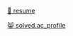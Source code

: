 <a href="https://drive.google.com/file/d/1c2wX2Rj0mjgcyaCE1rlQxReGJ7ITM-jM/view?usp=sharing">📑 resume</a><br><br> 
<a href="https://solved.ac/profile/suwon3274">😸 solved.ac_profile</a><br><br> 

<!--
**suw0n/suw0n** is a ✨ _special_ ✨ repository because its `README.md` (this file) appears on your GitHub profile.

Here are some ideas to get you started:

- 🔭 I’m currently working on ...
- 🌱 I’m currently learning ...
- 👯 I’m looking to collaborate on ...
- 🤔 I’m looking for help with ...
- 💬 Ask me about ...
- 📫 How to reach me: ...
- 😄 Pronouns: ...
- ⚡ Fun fact: ...
-->
